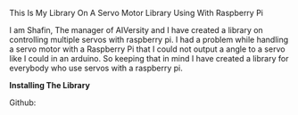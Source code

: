 This Is My Library On A Servo Motor Library Using With Raspberry Pi


I am Shafin, The manager of AIVersity and I have created a library on controlling multiple servos with raspberry pi. I had a problem while handling a servo motor with a Raspberry Pi that I could not output a angle to a servo like I could in an arduino. So keeping that in mind I have created a library for everybody who use servos with a raspberry pi.

**Installing The Library**

Github: 
      
    



